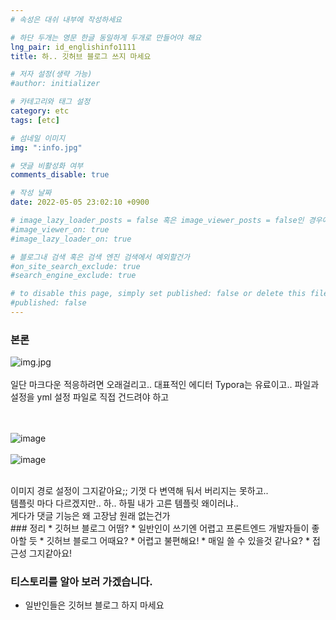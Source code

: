 ```yaml
---
# 속성은 대쉬 내부에 작성하세요

# 하단 두개는 영문 한글 동일하게 두개로 만들어야 해요
lng_pair: id_englishinfo1111
title: 하.. 깃허브 블로그 쓰지 마세요

# 저자 설정(생략 가능)
#author: initializer

# 카테고리와 태그 설정
category: etc
tags: [etc]

# 섬네일 이미지
img: ":info.jpg"

# 댓글 비활성화 여부
comments_disable: true

# 작성 날짜
date: 2022-05-05 23:02:10 +0900

# image_lazy_loader_posts = false 혹은 image_viewer_posts = false인 경우에만 사용하세요
#image_viewer_on: true
#image_lazy_loader_on: true

# 블로그내 검색 혹은 검색 엔진 검색에서 예외할건가
#on_site_search_exclude: true
#search_engine_exclude: true

# to disable this page, simply set published: false or delete this file
#published: false
---
```

### 본론
![img.jpg](:img.jpg)
<br><br>
일단 마크다운 적응하려면 오래걸리고.. 대표적인 에디터 Typora는 유료이고.. 파일과 설정을 yml 설정 파일로 직접 건드려야 하고 

<br><br>
![image](https://user-images.githubusercontent.com/104918800/167070547-acf6fcbc-b694-403d-8d04-0848d286a358.png)
<br><br>
![image](https://user-images.githubusercontent.com/104918800/167070920-2240f1ce-0db3-4d34-958d-17e70d3e7550.png)

<br>
이미지 경로 설정이 그지같아요;; 기껏 다 변역해 둬서 버리지는 못하고..
<br> 템플릿 마다 다르겠지만..  하.. 하필 내가 고른 템플릿 왜이러냐.. 
<br> 게다가 댓글 기능은 왜 고장남 원래 없는건가
<br>
### 정리
* 깃허브 블로그 어떰?
  * 일반인이 쓰기엔 어렵고 프론트엔드 개발자들이 좋아할 듯  
* 깃허브 블로그 어때요?
  * 어렵고 불편해요! 
* 매일 쓸 수 있을것 같나요?
  * 접근성 그지같아요!


<br>

### 티스토리를 알아 보러 가겠습니다.
* 일반인들은 깃허브 블로그 하지 마세요

